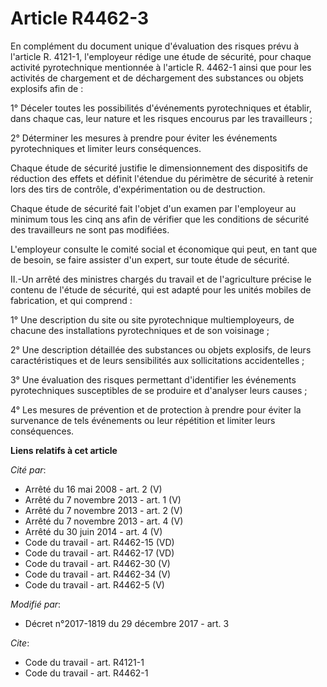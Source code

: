 # Article R4462-3

En complément du document unique d'évaluation des risques prévu à l'article R. 4121-1, l'employeur rédige une étude de
sécurité, pour chaque activité pyrotechnique mentionnée à l'article R. 4462-1 ainsi que pour les activités de chargement et
de déchargement des substances ou objets explosifs afin de :

1° Déceler toutes les possibilités d'événements pyrotechniques et établir, dans chaque cas, leur nature et les risques
encourus par les travailleurs ;

2° Déterminer les mesures à prendre pour éviter les événements pyrotechniques et limiter leurs conséquences.

Chaque étude de sécurité justifie le dimensionnement des dispositifs de réduction des effets et définit l'étendue du
périmètre de sécurité à retenir lors des tirs de contrôle, d'expérimentation ou de destruction.

Chaque étude de sécurité fait l'objet d'un examen par l'employeur au minimum tous les cinq ans afin de vérifier que les
conditions de sécurité des travailleurs ne sont pas modifiées.

L'employeur consulte le comité social et économique qui peut, en tant que de besoin, se faire assister d'un expert, sur toute
étude de sécurité.

II.-Un arrêté des ministres chargés du travail et de l'agriculture précise le contenu de l'étude de sécurité, qui est adapté
pour les unités mobiles de fabrication, et qui comprend :

1° Une description du site ou site pyrotechnique multiemployeurs, de chacune des installations pyrotechniques et de son
voisinage ;

2° Une description détaillée des substances ou objets explosifs, de leurs caractéristiques et de leurs sensibilités aux
sollicitations accidentelles ;

3° Une évaluation des risques permettant d'identifier les événements pyrotechniques susceptibles de se produire et d'analyser
leurs causes ;

4° Les mesures de prévention et de protection à prendre pour éviter la survenance de tels événements ou leur répétition et
limiter leurs conséquences.

**Liens relatifs à cet article**

_Cité par_:

  - Arrêté du 16 mai 2008 - art. 2 (V)
  - Arrêté du 7 novembre 2013 - art. 1 (V)
  - Arrêté du 7 novembre 2013 - art. 2 (V)
  - Arrêté du 7 novembre 2013 - art. 4 (V)
  - Arrêté du 30 juin 2014 - art. 4 (V)
  - Code du travail - art. R4462-15 (VD)
  - Code du travail - art. R4462-17 (VD)
  - Code du travail - art. R4462-30 (V)
  - Code du travail - art. R4462-34 (V)
  - Code du travail - art. R4462-5 (V)

_Modifié par_:

  - Décret n°2017-1819 du 29 décembre 2017 - art. 3

_Cite_:

  - Code du travail - art. R4121-1
  - Code du travail - art. R4462-1
